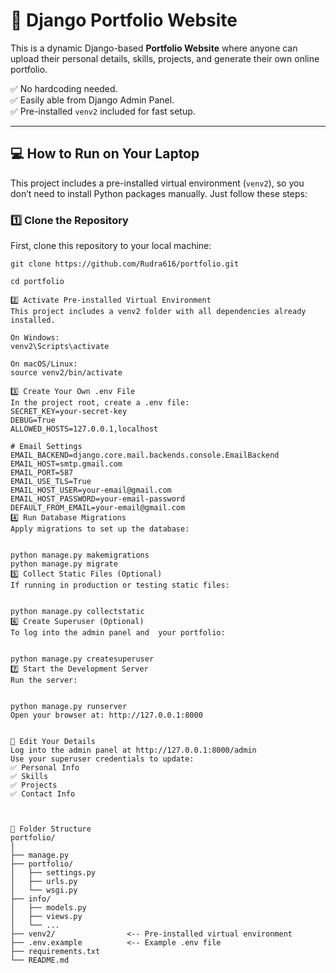# 🚀 Django Portfolio Website

This is a dynamic Django-based **Portfolio Website** where anyone can upload their personal details, skills, projects, and generate their own online portfolio.

✅ No hardcoding needed.  
✅ Easily able from Django Admin Panel.  
✅ Pre-installed `venv2` included for fast setup.

---

## 💻 How to Run on Your Laptop
This project includes a pre-installed virtual environment (`venv2`), so you don’t need to install Python packages manually. Just follow these steps:

### 1️⃣ Clone the Repository
First, clone this repository to your local machine:
```
git clone https://github.com/Rudra616/portfolio.git

cd portfolio

2️⃣ Activate Pre-installed Virtual Environment
This project includes a venv2 folder with all dependencies already installed.

On Windows:
venv2\Scripts\activate

On macOS/Linux:
source venv2/bin/activate

3️⃣ Create Your Own .env File
In the project root, create a .env file:
SECRET_KEY=your-secret-key
DEBUG=True
ALLOWED_HOSTS=127.0.0.1,localhost

# Email Settings
EMAIL_BACKEND=django.core.mail.backends.console.EmailBackend
EMAIL_HOST=smtp.gmail.com
EMAIL_PORT=587
EMAIL_USE_TLS=True
EMAIL_HOST_USER=your-email@gmail.com
EMAIL_HOST_PASSWORD=your-email-password
DEFAULT_FROM_EMAIL=your-email@gmail.com
4️⃣ Run Database Migrations
Apply migrations to set up the database:


python manage.py makemigrations
python manage.py migrate
5️⃣ Collect Static Files (Optional)
If running in production or testing static files:


python manage.py collectstatic
6️⃣ Create Superuser (Optional)
To log into the admin panel and  your portfolio:


python manage.py createsuperuser
7️⃣ Start the Development Server
Run the server:


python manage.py runserver
Open your browser at: http://127.0.0.1:8000


📢 Edit Your Details
Log into the admin panel at http://127.0.0.1:8000/admin
Use your superuser credentials to update:
✅ Personal Info
✅ Skills
✅ Projects
✅ Contact Info



📁 Folder Structure
portfolio/
│
├── manage.py
├── portfolio/
│   ├── settings.py
│   ├── urls.py
│   └── wsgi.py
├── info/
│   ├── models.py
│   ├── views.py
│   └── ...
├── venv2/                <-- Pre-installed virtual environment
├── .env.example          <-- Example .env file
├── requirements.txt
└── README.md


